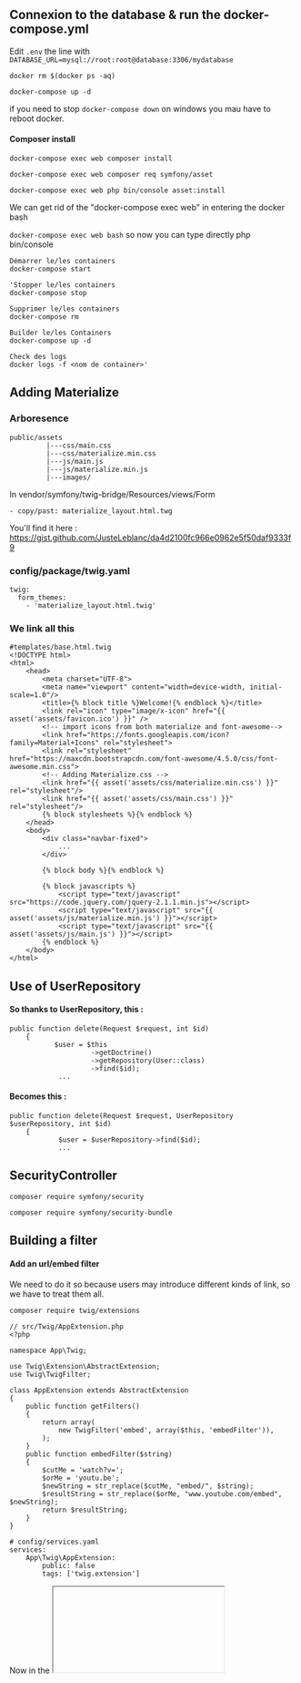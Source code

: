 
## Connexion to the database & run the docker-compose.yml

Edit `.env` the line with `DATABASE_URL=mysql://root:root@database:3306/mydatabase`

`docker rm $(docker ps -aq)` 

`docker-compose up -d`

if you need to stop `docker-compose down` on windows you mau have to reboot docker.

#### Composer install 

`docker-compose exec web composer install`

`docker-compose exec web composer req symfony/asset`

`docker-compose exec web php bin/console asset:install`

We can get rid of the "docker-compose exec web" in entering the docker bash

`docker-compose exec web bash` so now you can type directly php bin/console <ANYTHING>

```
Démarrer le/les containers
docker-compose start

'Stopper le/les containers
docker-compose stop

Supprimer le/les containers
docker-compose rm

Builder le/les Containers
docker-compose up -d

Check des logs
docker logs -f <nom de container>'
```    
## Adding Materialize

### Arboresence
```
public/assets
         |---css/main.css
         |---css/materialize.min.css
         |---js/main.js
         |---js/materialize.min.js
         |---images/
```

In vendor/symfony/twig-bridge/Resources/views/Form

    - copy/past: materialize_layout.html.twg

You'll find it here : https://gist.github.com/JusteLeblanc/da4d2100fc966e0962e5f50daf9333f9

### config/package/twig.yaml
```
twig:
  form_themes:
    - 'materialize_layout.html.twig'
```

### We link all this
```
#templates/base.html.twig
<!DOCTYPE html>
<html>
    <head>
        <meta charset="UTF-8">
        <meta name="viewport" content="width=device-width, initial-scale=1.0"/>
        <title>{% block title %}Welcome!{% endblock %}</title>
        <link rel="icon" type="image/x-icon" href="{{ asset('assets/favicon.ico') }}" />
        <!-- import icons from both materialize and font-awesome-->
        <link href="https://fonts.googleapis.com/icon?family=Material+Icons" rel="stylesheet">
        <link rel="stylesheet" href="https://maxcdn.bootstrapcdn.com/font-awesome/4.5.0/css/font-awesome.min.css">
        <!-- Adding Materialize.css -->
        <link href="{{ asset('assets/css/materialize.min.css') }}" rel="stylesheet"/>
        <link href="{{ asset('assets/css/main.css') }}" rel="stylesheet"/>
        {% block stylesheets %}{% endblock %}
    </head>
    <body>
        <div class="navbar-fixed">
            ...
        </div>

        {% block body %}{% endblock %}

        {% block javascripts %}
            <script type="text/javascript" src="https://code.jquery.com/jquery-2.1.1.min.js"></script>
            <script type="text/javascript" src="{{ asset('assets/js/materialize.min.js') }}"></script>
            <script type="text/javascript" src="{{ asset('assets/js/main.js') }}"></script>
        {% endblock %}
    </body>
</html>
```

## Use of UserRepository

#### So thanks to UserRepository, this :
```
public function delete(Request $request, int $id) 
    {
           $user = $this
                    ->getDoctrine()
                    ->getRepository(User::class)
                    ->find($id);
            ...
```

#### Becomes this :
```
public function delete(Request $request, UserRepository $userRepository, int $id) 
    {
            $user = $userRepository->find($id);
            ...
```


## SecurityController

`composer require symfony/security`

`composer require symfony/security-bundle`


## Building a filter

#### Add an url/embed filter
We need to do it so because users may introduce different kinds of link, so we have to treat them all.

`composer require twig/extensions`

```
// src/Twig/AppExtension.php
<?php

namespace App\Twig;

use Twig\Extension\AbstractExtension;
use Twig\TwigFilter;

class AppExtension extends AbstractExtension
{
    public function getFilters()
    {
        return array(
            new TwigFilter('embed', array($this, 'embedFilter')),
        );
    }
    public function embedFilter($string)
    {
        $cutMe = 'watch?v=';
        $orMe = 'youtu.be';
        $newString = str_replace($cutMe, "embed/", $string);    
        $resultString = str_replace($orMe, "www.youtube.com/embed", $newString);
        return $resultString;
    }
}
```

```
# config/services.yaml
services:
    App\Twig\AppExtension:
        public: false
        tags: ['twig.extension']
```

Now in the <iframe> we have to filter the url in order to link the video

```
{{ tutorial.link|embed(tutorial.link) }}
```

On the otherside the user could have copy/past the embed version of our link, so we simply filter that using replace {{ tutorial.link|replace({'embed/':'watch?v='}) }}   

So there it is =>  a href="{{ tutorial.link|replace({'embed/':'watch?v='}) }}"

--------

## Role hierarchy

We want our ADMIN to also have access to the same content as our logged users, so in security.yaml we add the following code :

```
# config/packages/security.yaml
security:
    # ...
    role_hierarchy:
        ROLE_ADMIN:       ROLE_USER
```

### Javascript confirmation on "delete button"

`<a href="" onclick="return confirm('Are you sure?')">Delete</a>`

## Disable editing a none owned tutorial

If the surrent user id match the tutorial.user.id, then we can update the form

```

if($user->getId() === $tutorial->getUser()->getId()) {

            $form = $this->createForm(AdminTutorialType::class, $tutorial);
            $form->handleRequest($request);
           
            if($form->isSubmitted() && $form->isValid()) {
                $em = $this->getDoctrine()->getManager();
                $em->flush();
                return $this->redirectToRoute('tutorials');
            }
```


### Adding the current user id when he add a tutorial
To do so we once again use this magic tool "UserInterface" 

```
//src/Controller/TutorailController

public function addTutorial(Request $request, TutorialRepository $tutorialRepository, UserInterface $user)
{
...
if($form->isSubmitted() && $form->isValid()) {
            $em = $this->getDoctrine()->getManager();

            // This get an instance of User, and add the userId to the database, when a tutorial is added 
            $tutorial->setUser($user);          
            
            $em->persist($tutorial);
            $em->flush();

            return $this->redirectToRoute('tutorials');
            $this->addFlash('notice','Post added !');       
        }
...
}
```

### Adapting KnpPaginatorBundle to symfony 4

In config/services.yaml
copy/past the .yaml from kpn's github : https://github.com/KnpLabs/KnpPaginatorBundle

same thing for the view and this to your controller and you're good to go.

```
// Controller\TutorialController.php

public function index(Request $request, TutorialRepository $tutorialRepository)
    {
        $em = $this->getDoctrine()->getManager();

        $tutorials = $em->getRepository(Tutorial::class)->findAll();

        /* KPN PAGINATOR */
        $query =  $tutorials;
        $paginator  = $this->get('knp_paginator');       
        $pagination = $paginator->paginate(
            $query, /* query NOT result */
            $request->query->getInt('page', 1)/*page number*/,
            10/*limit per page*/
            );
                      
        return $this->render('tutorial/list.html.twig', array(
            'tutorials'=> $tutorials,
            'pagination' => $pagination,
        ));
    }
```